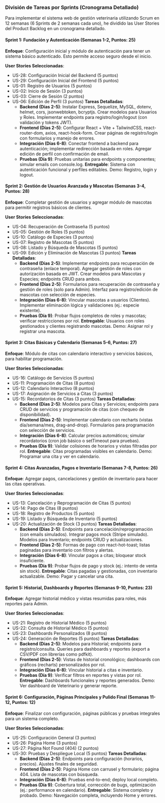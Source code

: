 ### **División de Tareas por Sprints (Cronograma Detallado)**

Para implementar el sistema web de gestión veterinaria utilizando Scrum en 12 semanas (6 Sprints de 2 semanas cada uno), he dividido las User Stories del Product Backlog en un cronograma detallado. 

#### **Sprint 1: Fundación y Autenticación (Semanas 1-2, Puntos: 25\)**

**Enfoque**: Configuración inicial y módulo de autenticación para tener un sistema básico autenticado. Esto permite acceso seguro desde el inicio.

**User Stories Seleccionadas**:

* US-28: Configuración Inicial del Backend (5 puntos)  
* US-29: Configuración Inicial del Frontend (5 puntos)  
* US-01: Registro de Usuarios (5 puntos)  
* US-02: Inicio de Sesión (3 puntos)  
* US-03: Cierre de Sesión (2 puntos)  
* US-06: Edición de Perfil (3 puntos) **Tareas Detalladas**:  
  * **Backend (Días 2-5)**: Instalar Express, Sequelize, MySQL, dotenv, helmet, cors, jsonwebtoken, bcryptjs. Crear modelos para Usuarios y Roles. Implementar endpoints para registro/login/logout (con validación y tokens JWT).  
  * **Frontend (Días 2-5)**: Configurar React \+ Vite \+ TailwindCSS, react-router-dom, axios, react-hook-form. Crear páginas de registro/login con formularios y manejo de errores.  
  * **Integración (Días 6-8)**: Conectar frontend a backend para autenticación; implementar redirección basada en roles. Agregar edición de perfil con confirmación de email.  
  * **Pruebas (Día 9\)**: Pruebas unitarias para endpoints y componentes; simular emails con console.log. **Entregable**: Sistema con autenticación funcional y perfiles editables. Demo: Registro, login y logout.

#### **Sprint 2: Gestión de Usuarios Avanzada y Mascotas (Semanas 3-4, Puntos: 28\)**

**Enfoque**: Completar gestión de usuarios y agregar módulo de mascotas para permitir registros básicos de clientes.

**User Stories Seleccionadas**:

* US-04: Recuperación de Contraseña (5 puntos)  
* US-05: Gestión de Roles (5 puntos)    
* US-10: Catálogo de Especies (3 puntos) 
* US-07: Registro de Mascotas (5 puntos) 
* US-08: Listado y Búsqueda de Mascotas (5 puntos)
* US-09: Edición y Eliminación de Mascotas (3 puntos) **Tareas Detalladas**:  
  * **Backend (Días 2-5)**: Implementar endpoints para recuperación de contraseña (enlace temporal). Agregar gestión de roles con autorización basada en JWT. Crear modelos para Mascotas y Especies; endpoints CRUD para ambos.  
  * **Frontend (Días 2-5)**: Formularios para recuperación de contraseña y gestión de roles (solo para Admin). Interfaz para registro/edición de mascotas con selección de especies.  
  * **Integración (Días 6-8)**: Vincular mascotas a usuarios (Clientes). Implementar eliminación lógica y validaciones (ej.: especie existente).  
  * **Pruebas (Día 9\)**: Probar flujos completos de roles y mascotas; verificar restricciones por rol. **Entregable**: Usuarios con roles gestionados y clientes registrando mascotas. Demo: Asignar rol y registrar una mascota.

#### **Sprint 3: Citas Básicas y Calendario (Semanas 5-6, Puntos: 27\)**

**Enfoque**: Módulo de citas con calendario interactivo y servicios básicos, para habilitar programación.

**User Stories Seleccionadas**:

* US-16: Catálogo de Servicios (5 puntos)  
* US-11: Programación de Citas (8 puntos)  
* US-12: Calendario Interactivo (8 puntos)  
* US-17: Asignación de Servicios a Citas (3 puntos)  
* US-15: Recordatorios de Citas (3 puntos) **Tareas Detalladas**:  
  * **Backend (Días 2-5)**: Modelos para Citas y Servicios; endpoints para CRUD de servicios y programación de citas (con chequeo de disponibilidad).  
  * **Frontend (Días 2-5)**: Implementar calendario con recharts (vistas día/semana/mes, drag-and-drop). Formularios para programación con selección de servicios.  
  * **Integración (Días 6-8)**: Calcular precios automáticos; simular recordatorios (cron job básico o setTimeout para pruebas).  
  * **Pruebas (Día 9\)**: Validar colisiones de horarios y vistas filtradas por rol. **Entregable**: Citas programadas visibles en calendario. Demo: Programar una cita y ver en calendario.

#### **Sprint 4: Citas Avanzadas, Pagos e Inventario (Semanas 7-8, Puntos: 26\)**

**Enfoque**: Agregar pagos, cancelaciones y gestión de inventario para hacer las citas operativas.

**User Stories Seleccionadas**:

* US-13: Cancelación y Reprogramación de Citas (5 puntos)  
* US-14: Pago de Citas (8 puntos)  
* US-18: Registro de Productos (5 puntos)  
* US-19: Listado y Búsqueda de Inventario (5 puntos)  
* US-20: Actualización de Stock (3 puntos) **Tareas Detalladas**:  
  * **Backend (Días 2-5)**: Endpoints para cancelación/reprogramación (con emails simulados). Integrar pagos mock (Stripe simulado). Modelos para Inventario; endpoints CRUD y actualizaciones.  
  * **Frontend (Días 2-5)**: Formas de pago con react-hot-toast; listas paginadas para inventario con filtros y alertas.  
  * **Integración (Días 6-8)**: Vincular pagos a citas; bloquear stock insuficiente.  
  * **Pruebas (Día 9\)**: Probar flujos de pago y stock (ej.: intento de venta sin stock). **Entregable**: Citas pagadas y gestionadas, con inventario actualizable. Demo: Pagar y cancelar una cita.

#### **Sprint 5: Historial, Dashboards y Reportes (Semanas 9-10, Puntos: 23\)**

**Enfoque**: Agregar historial médico y vistas resumidas para roles, más reportes para Admin.

**User Stories Seleccionadas**:

* US-21: Registro de Historial Médico (5 puntos)  
* US-22: Consulta de Historial Médico (5 puntos)  
* US-23: Dashboards Personalizados (8 puntos)  
* US-24: Generación de Reportes (5 puntos) **Tareas Detalladas**:  
  * **Backend (Días 2-5)**: Modelos para Historial; endpoints para registro/consulta. Queries para dashboards y reportes (export a CSV/PDF con librerías como pdfkit).  
  * **Frontend (Días 2-5)**: Vistas de historial cronológico; dashboards con gráficos (recharts) personalizados por rol.  
  * **Integración (Días 6-8)**: Vincular historial a citas e inventario.  
  * **Pruebas (Día 9\)**: Verificar filtros en reportes y vistas por rol. **Entregable**: Dashboards funcionales y reportes generados. Demo: Ver dashboard de Veterinario y generar reporte.

#### **Sprint 6: Configuración, Páginas Principales y Pulido Final (Semanas 11-12, Puntos: 12\)**

**Enfoque**: Finalizar con configuración, páginas públicas y pruebas integrales para un sistema completo.

**User Stories Seleccionadas**:

* US-25: Configuración General (3 puntos)  
* US-26: Página Home (3 puntos)  
* US-27: Página Not Found (404) (2 puntos)    
* US-30: Pruebas y Despliegue Local (5 puntos) **Tareas Detalladas**:  
  * **Backend (Días 2-5)**: Endpoints para configuración (horarios, precios). Ajustes finales de seguridad.  
  * **Frontend (Días 2-5)**: Página Home con carrusel y formulario; página 404\. Lista de mascotas con búsqueda.  
  * **Integración (Días 6-8)**: Pruebas end-to-end; deploy local completo.  
  * **Pruebas (Día 9\)**: Cobertura total, corrección de bugs, optimización (ej.: performance en calendario). **Entregable**: Sistema completo y probado. Demo: Navegación completa, incluyendo Home y errores.


